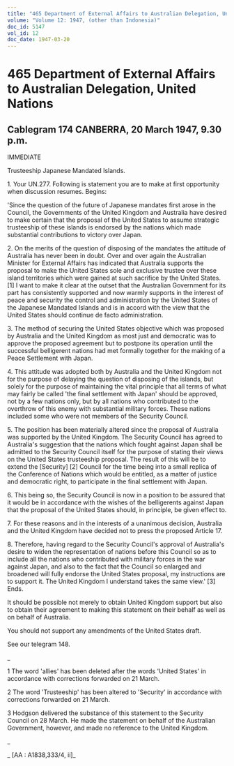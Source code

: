 ```yaml
---
title: "465 Department of External Affairs to Australian Delegation, United Nations"
volume: "Volume 12: 1947, (other than Indonesia)"
doc_id: 5147
vol_id: 12
doc_date: 1947-03-20
---
```


# 465 Department of External Affairs to Australian Delegation, United Nations

## Cablegram 174 CANBERRA, 20 March 1947, 9.30 p.m.

IMMEDIATE

Trusteeship Japanese Mandated Islands.

1\. Your UN.277. Following is statement you are to make at first opportunity when discussion resumes. Begins:

'Since the question of the future of Japanese mandates first arose in the Council, the Governments of the United Kingdom and Australia have desired to make certain that the proposal of the United States to assume strategic trusteeship of these islands is endorsed by the nations which made substantial contributions to victory over Japan.

2\. On the merits of the question of disposing of the mandates the attitude of Australia has never been in doubt. Over and over again the Australian Minister for External Affairs has indicated that Australia supports the proposal to make the United States sole and exclusive trustee over these island territories which were gained at such sacrifice by the United States. [1] I want to make it clear at the outset that the Australian Government for its part has consistently supported and now warmly supports in the interest of peace and security the control and administration by the United States of the Japanese Mandated Islands and is in accord with the view that the United States should continue de facto administration.

3\. The method of securing the United States objective which was proposed by Australia and the United Kingdom as most just and democratic was to approve the proposed agreement but to postpone its operation until the successful belligerent nations had met formally together for the making of a Peace Settlement with Japan.

4\. This attitude was adopted both by Australia and the United Kingdom not for the purpose of delaying the question of disposing of the islands, but solely for the purpose of maintaining the vital principle that all terms of what may fairly be called 'the final settlement with Japan' should be approved, not by a few nations only, but by all nations who contributed to the overthrow of this enemy with substantial military forces. These nations included some who were not members of the Security Council.

5\. The position has been materially altered since the proposal of Australia was supported by the United Kingdom. The Security Council has agreed to Australia's suggestion that the nations which fought against Japan shall be admitted to the Security Council itself for the purpose of stating their views on the United States trusteeship proposal. The result of this will be to extend the [Security] [2] Council for the time being into a small replica of the Conference of Nations which would be entitled, as a matter of justice and democratic right, to participate in the final settlement with Japan.

6\. This being so, the Security Council is now in a position to be assured that it would be in accordance with the wishes of the belligerents against Japan that the proposal of the United States should, in principle, be given effect to.

7\. For these reasons and in the interests of a unanimous decision, Australia and the United Kingdom have decided not to press the proposed Article 17.

8\. Therefore, having regard to the Security Council's approval of Australia's desire to widen the representation of nations before this Council so as to include all the nations who contributed with military forces in the war against Japan, and also to the fact that the Council so enlarged and broadened will fully endorse the United States proposal, my instructions are to support it. The United Kingdom I understand takes the same view.' [3] Ends.

It should be possible not merely to obtain United Kingdom support but also to obtain their agreement to making this statement on their behalf as well as on behalf of Australia.

You should not support any amendments of the United States draft.

See our telegram 148.

_

1 The word 'allies' has been deleted after the words 'United States' in accordance with corrections forwarded on 21 March.

2 The word 'Trusteeship' has been altered to 'Security' in accordance with corrections forwarded on 21 March.

3 Hodgson delivered the substance of this statement to the Security Council on 28 March. He made the statement on behalf of the Australian Government, however, and made no reference to the United Kingdom.

_

_ [AA : A1838,333/4, ii]_
